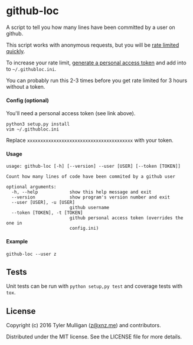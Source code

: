 # github-loc

A script to tell you how many lines have been committed by a user on github.

This script works with anonymous requests, but you will be [rate limited quickly](https://api.github.com/rate_limit). 

To increase your rate limit, [generate a personal access token](https://github.com/settings/tokens) and add into to `~/.githubloc.ini`.

You can probably run this 2-3 times before you get rate limited for 3 hours without a token.

#### Config (optional)

You'll need a personal access token (see link above).

```
python3 setup.py install
vim ~/.githubloc.ini
```

Replace `xxxxxxxxxxxxxxxxxxxxxxxxxxxxxxxxxxxxxxxx` with your token.

#### Usage

```
usage: github-loc [-h] [--version] --user [USER] [--token [TOKEN]]

Count how many lines of code have been commited by a github user

optional arguments:
  -h, --help            show this help message and exit
  --version             show program's version number and exit
  --user [USER], -u [USER]
                        github username
  --token [TOKEN], -t [TOKEN]
                        github personal access token (overrides the one in
                        config.ini)
```


#### Example

```
github-loc --user z
```

## Tests

Unit tests can be run with `python setup,py test` and coverage tests with `tox`.

## License

Copyright (c) 2016 Tyler Mulligan (z@xnz.me) and contributors.

Distributed under the MIT license. See the LICENSE file for more details.